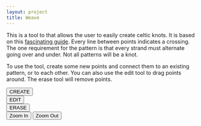 ```yaml
---
layout: project
title: Weave
---
```


<script src="jquery-2.1.1.min.js"></script>
<link rel="stylesheet" href="style.css">

<div class="description">
<p>This is a tool to that allows the user to easily create celtic knots. It is based on this
<a href="
http://www.entrelacs.net/-Celtic-Knotwork-The-ultimate-"> fascinating guide</a>. Every line between
points indicates a crossing. The one requirement for the pattern is that every strand must alternate
going over and under. Not all patterns will be a knot.
 </p>
 <p> To use the tool, create some new points and connect them to an existing pattern, or to each other. You can also use 
 the edit tool to drag points around. The erase tool will remove points.
 </p>
 </div>

<div class="interface">
<div class="controls">
<button class="btnMode active" data-mode="create"> CREATE</button><br>
<button class="btnMode" data-mode="edit"> EDIT</button><br>
<button class="btnMode" data-mode="erase"> ERASE</button><br>
<button class="zoomBtn" onclick="zoomIn()">Zoom In</button>
<button class="zoomBtn" onclick="zoomOut()">Zoom Out</button>

</div>

<canvas id="node-canvas" width="1100px" height="800px"></canvas>
</div>
<script type="text/javascript" src="line.js"></script>
<script type="text/javascript" src="main.js"></script>